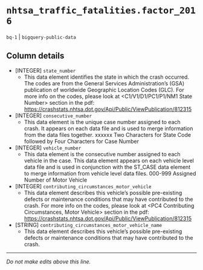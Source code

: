 # `nhtsa_traffic_fatalities.factor_2016`
`bq-1` | `bigquery-public-data`

## Column details
* [INTEGER]   `state_number`
  - This data element identifies the state in which the crash occurred. The codes are from the General Services Administration’s (GSA) publication of worldwide Geographic Location Codes (GLC). For more info on the codes, please look at <C1/V1/D1/PC1/P1/NM1 State Number> section in the pdf: https://crashstats.nhtsa.dot.gov/Api/Public/ViewPublication/812315
* [INTEGER]   `consecutive_number`
  - This data element is the unique case number assigned to each crash. It appears on each data file and is used to merge information from the data files together. xxxxxx Two Characters for State Code followed by Four Characters for Case Number
* [INTEGER]   `vehicle_number`
  - This data element is the consecutive number assigned to each vehicle in the case. This data element appears on each vehicle level data file and is used in conjunction with the ST_CASE data element to merge information from vehicle level data files. 000-999 Assigned Number of Motor Vehicle
* [INTEGER]   `contributing_circumstances_motor_vehicle`
  - This data element describes this vehicle’s possible pre-existing defects or maintenance conditions that may have contributed to the crash. For more info on the codes, please look at <PC4 Contributing Circumstances, Motor Vehicle> section in the pdf: https://crashstats.nhtsa.dot.gov/Api/Public/ViewPublication/812315
* [STRING]    `contributing_circumstances_motor_vehicle_name`
  - This data element describes this vehicle’s possible pre-existing defects or maintenance conditions that may have contributed to the crash.

-------------------------------------------------------------------------------
*Do not make edits above this line.*
